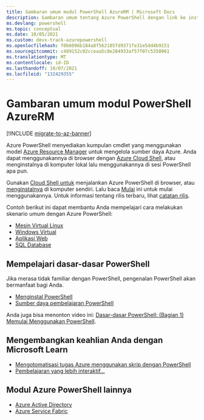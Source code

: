 ```yaml
---
title: Gambaran umum modul PowerShell AzureRM | Microsoft Docs
description: Gambaran umum tentang Azure PowerShell dengan link ke instalasi dan konfigurasi.
ms.devlang: powershell
ms.topic: conceptual
ms.date: 10/05/2021
ms.custom: devx-track-azurepowershell
ms.openlocfilehash: f0b6096b184a8f562105fd9371fe31e5dd4b9151
ms.sourcegitcommit: c489152c02cceaa5c8e284933af57f07c5350961
ms.translationtype: MT
ms.contentlocale: id-ID
ms.lasthandoff: 10/07/2021
ms.locfileid: "132429355"
---
```

# <a name="overview-of-the-azurerm-powershell-module"></a>Gambaran umum modul PowerShell AzureRM

[!INCLUDE [migrate-to-az-banner](../../includes/migrate-to-az-banner.md)]

Azure PowerShell menyediakan kumpulan cmdlet yang menggunakan model [Azure Resource Manager](/azure/azure-resource-manager/resource-group-overview) untuk mengelola sumber daya Azure. Anda dapat menggunakannya di browser dengan [Azure Cloud Shell](/azure/cloud-shell/overview), atau menginstalnya di komputer lokal lalu menggunakannya di sesi PowerShell apa pun.

Gunakan [Cloud Shell untuk](/azure/cloud-shell/overview) menjalankan Azure PowerShell di browser, atau [menginstalnya](install-azurerm-ps.md) di komputer sendiri. Lalu baca [Mulai](get-started-azureps.md) ini untuk mulai menggunakannya. Untuk informasi tentang rilis terbaru, lihat [catatan rilis](release-notes-azureps.md).

Contoh berikut ini dapat membantu Anda mempelajari cara melakukan skenario umum dengan Azure PowerShell:

- [Mesin Virtual Linux](/azure/virtual-machines/linux/powershell-samples?toc=/powershell/azure/toc.json)
- [Windows Virtual](/azure/virtual-machines/windows/powershell-samples?toc=/powershell/azure/toc.json)
- [Aplikasi Web](/azure/app-service-web/app-service-powershell-samples?toc=/powershell/azure/toc.json)
- [SQL Database](/azure/sql-database/sql-database-powershell-samples?toc=/powershell/azure/toc.json)

## <a name="learn-powershell-basics"></a>Mempelajari dasar-dasar PowerShell

Jika merasa tidak familiar dengan PowerShell, pengenalan PowerShell akan bermanfaat bagi Anda.

- [Menginstal PowerShell](/powershell/scripting/install/installing-powershell)
- [Sumber daya pembelajaran PowerShell](/powershell/scripting/learn/more-powershell-learning)

Anda juga bisa menonton video ini: [Dasar-dasar PowerShell: (Bagian 1) Memulai Menggunakan PowerShell](https://channel9.msdn.com/Blogs/Taste-of-Premier/PowerShellBasicsPart1).

## <a name="build-your-skills-with-microsoft-learn"></a>Mengembangkan keahlian Anda dengan Microsoft Learn

- [Mengotomatisasi tugas Azure menggunakan skrip dengan PowerShell](/learn/modules/automate-azure-tasks-with-powershell/)
- [Pembelajaran yang lebih interaktif...](/learn/browse/?term=powershell)

## <a name="other-azure-powershell-modules"></a>Modul Azure PowerShell lainnya

- [Azure Active Directory](/powershell/module/activedirectory/)
- [Azure Service Fabric](/powershell/module/AzureRM.ServiceFabric/)
